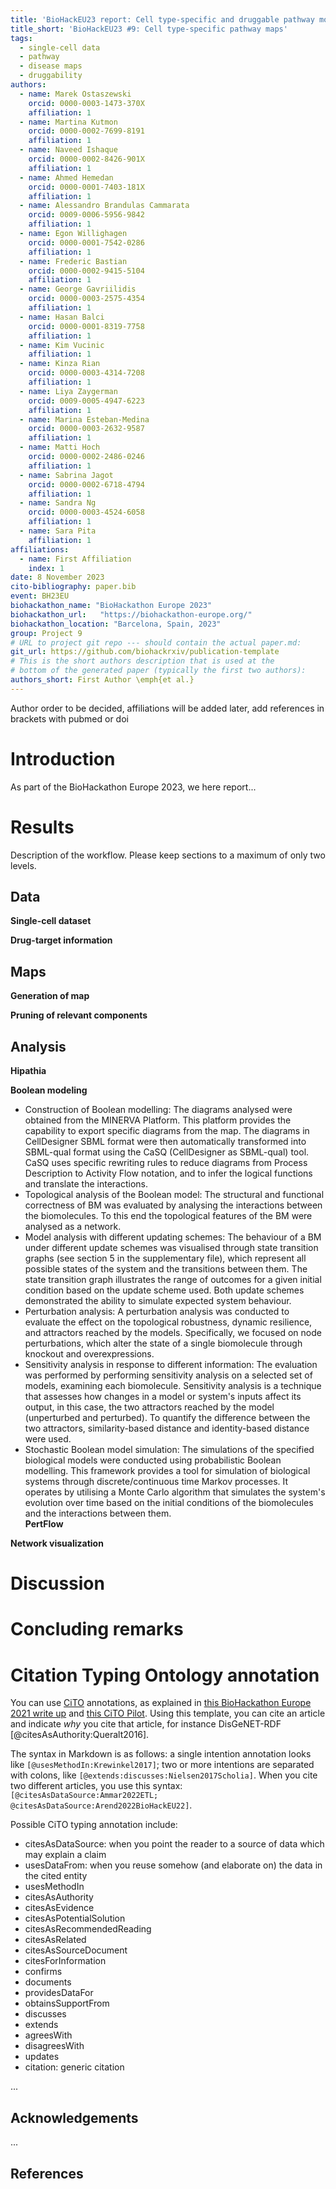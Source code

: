 ```yaml
---
title: 'BioHackEU23 report: Cell type-specific and druggable pathway models and maps'
title_short: 'BioHackEU23 #9: Cell type-specific pathway maps'
tags:
  - single-cell data
  - pathway
  - disease maps
  - druggability
authors:
  - name: Marek Ostaszewski
    orcid: 0000-0003-1473-370X
    affiliation: 1
  - name: Martina Kutmon
    orcid: 0000-0002-7699-8191
    affiliation: 1
  - name: Naveed Ishaque
    orcid: 0000-0002-8426-901X
    affiliation: 1
  - name: Ahmed Hemedan
    orcid: 0000-0001-7403-181X
    affiliation: 1
  - name: Alessandro Brandulas Cammarata
    orcid: 0009-0006-5956-9842
    affiliation: 1
  - name: Egon Willighagen
    orcid: 0000-0001-7542-0286
    affiliation: 1
  - name: Frederic Bastian
    orcid: 0000-0002-9415-5104
    affiliation: 1
  - name: George Gavriilidis
    orcid: 0000-0003-2575-4354
    affiliation: 1
  - name: Hasan Balci
    orcid: 0000-0001-8319-7758
    affiliation: 1
  - name: Kim Vucinic
    affiliation: 1
  - name: Kinza Rian
    orcid: 0000-0003-4314-7208
    affiliation: 1
  - name: Liya Zaygerman
    orcid: 0009-0005-4947-6223
    affiliation: 1
  - name: Marina Esteban-Medina
    orcid: 0000-0003-2632-9587
    affiliation: 1
  - name: Matti Hoch
    orcid: 0000-0002-2486-0246
    affiliation: 1
  - name: Sabrina Jagot
    orcid: 0000-0002-6718-4794
    affiliation: 1
  - name: Sandra Ng
    orcid: 0000-0003-4524-6058
    affiliation: 1
  - name: Sara Pita
    affiliation: 1
affiliations:
  - name: First Affiliation
    index: 1
date: 8 November 2023
cito-bibliography: paper.bib
event: BH23EU
biohackathon_name: "BioHackathon Europe 2023"
biohackathon_url:   "https://biohackathon-europe.org/"
biohackathon_location: "Barcelona, Spain, 2023"
group: Project 9
# URL to project git repo --- should contain the actual paper.md:
git_url: https://github.com/biohackrxiv/publication-template
# This is the short authors description that is used at the
# bottom of the generated paper (typically the first two authors):
authors_short: First Author \emph{et al.}
---
```


Author order to be decided, affiliations will be added later, add references in brackets with pubmed or doi

# Introduction

As part of the BioHackathon Europe 2023, we here report...

# Results

Description of the workflow.
Please keep sections to a maximum of only two levels.

## Data

**Single-cell dataset**

**Drug-target information**

## Maps

**Generation of map**

**Pruning of relevant components**

## Analysis

**Hipathia**

**Boolean modeling**
-   Construction of Boolean modelling: The diagrams analysed were obtained from the MINERVA Platform. This platform provides the capability to export specific diagrams from the map. The diagrams in CellDesigner SBML format were then automatically transformed into SBML-qual format using the CaSQ (CellDesigner as SBML-qual) tool. CaSQ uses specific rewriting rules to reduce diagrams from Process Description to Activity Flow notation, and to infer the logical functions and translate the interactions.
-   Topological analysis of the Boolean model: The structural and functional correctness of BM was evaluated by analysing the interactions between the biomolecules. To this end the topological features of the BM were analysed as a network.
-   Model analysis with different updating schemes: The behaviour of a BM under different update schemes was visualised through state transition graphs (see section 5 in the supplementary file), which represent all possible states of the system and the transitions between them. The state transition graph illustrates the range of outcomes for a given initial condition based on the update scheme used. Both update schemes demonstrated the ability to simulate expected system behaviour.
-   Perturbation analysis: A perturbation analysis was conducted to evaluate the effect on the topological robustness, dynamic resilience, and attractors reached by the models. Specifically, we focused on node perturbations, which alter the state of a single biomolecule through knockout and overexpressions.
-   Sensitivity analysis in response to different information: The evaluation was performed by performing sensitivity analysis on a selected set of models, examining each biomolecule. Sensitivity analysis is a technique that assesses how changes in a model or system's inputs affect its output, in this case, the two attractors reached by the model (unperturbed and perturbed). To quantify the difference between the two attractors, similarity-based distance and identity-based distance were used.
-   Stochastic Boolean model simulation: The simulations of the specified biological models were conducted using probabilistic Boolean modelling. This framework provides a tool for simulation of biological systems through discrete/continuous time Markov processes. It operates by utilising a Monte Carlo algorithm that simulates the system's evolution over time based on the initial conditions of the biomolecules and the interactions between them.\
**PertFlow**

**Network visualization**

# Discussion

# Concluding remarks



# Citation Typing Ontology annotation

You can use [CiTO](http://purl.org/spar/cito/2018-02-12) annotations, as explained in [this BioHackathon Europe 2021 write up](https://raw.githubusercontent.com/biohackrxiv/bhxiv-metadata/main/doc/elixir_biohackathon2021/paper.md) and [this CiTO Pilot](https://www.biomedcentral.com/collections/cito).
Using this template, you can cite an article and indicate _why_ you cite that article, for instance DisGeNET-RDF [@citesAsAuthority:Queralt2016].

The syntax in Markdown is as follows: a single intention annotation looks like
`[@usesMethodIn:Krewinkel2017]`; two or more intentions are separated
with colons, like `[@extends:discusses:Nielsen2017Scholia]`. When you cite two
different articles, you use this syntax: `[@citesAsDataSource:Ammar2022ETL; @citesAsDataSource:Arend2022BioHackEU22]`.

Possible CiTO typing annotation include:

* citesAsDataSource: when you point the reader to a source of data which may explain a claim
* usesDataFrom: when you reuse somehow (and elaborate on) the data in the cited entity
* usesMethodIn
* citesAsAuthority
* citesAsEvidence
* citesAsPotentialSolution
* citesAsRecommendedReading
* citesAsRelated
* citesAsSourceDocument
* citesForInformation
* confirms
* documents
* providesDataFor
* obtainsSupportFrom
* discusses
* extends
* agreesWith
* disagreesWith
* updates
* citation: generic citation

...

## Acknowledgements

...

## References

